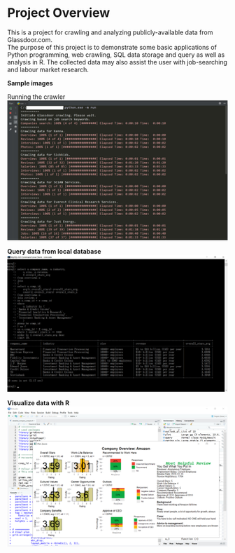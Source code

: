 # Project Overview
This is a project for crawling and analyzing publicly-available data from Glassdoor.com.  <br />
The purpose of this project is to demonstrate some basic applications of Python programming, web crawling, SQL data storage and query as well as analysis in R. The collected data may also assist the user with job-searching and labour market research. <p />

<b> Sample images </b> <p/>
Running the crawler <b/>
![running_crawler](https://github.com/willhuangongit/Glassdoor/blob/master/_examples/running_crawler.jpg)

Query data from local database
![sql_query_03](https://github.com/willhuangongit/Glassdoor/blob/master/_examples/sql_query_03.jpg)

Visualize data with R
![sql_query_03](https://github.com/willhuangongit/Glassdoor/blob/master/_examples/company_review_visual_01.jpg)
